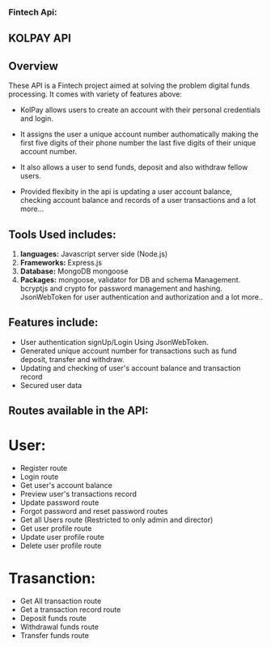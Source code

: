 ### Fintech Api:

## KOLPAY API

## Overview

 These API is a Fintech project aimed at solving the problem digital funds processing. It comes with variety of features above:

 - KolPay allows users to create an account with their personal credentials and login. 

 - It assigns the user a unique account number authomatically making the first five digits of their phone number the last five digits of their unique account number. 

 - It also allows a user to send funds, deposit and also withdraw fellow users. 

 - Provided flexibity in the api is updating a user account balance, checking account balance and records of a user transactions and a lot more...

 

## Tools Used includes: 
  1. **languages:** Javascript server side (Node.js)
  2. **Frameworks:** Express.js
  3. **Database:** MongoDB mongoose
  3. **Packages:** mongoose, validator for DB and schema Management. bcryptjs and crypto for password management and hashing. JsonWebToken for user authentication and authorization and a lot more..

## Features include:
  - User  authentication signUp/Login Using JsonWebToken.
  - Generated unique account number for transactions such as fund deposit, transfer and withdraw.
  - Updating and checking of user's account balance and transaction record
  - Secured user data


## Routes available in the API:
# User:
  - Register route
  - Login route
  - Get user's account balance
  - Preview user's transactions record
  - Update password route
  - Forgot password and reset password routes
  - Get all Users route (Restricted to only admin and director)
  - Get user profile route
  - Update user profile route
  - Delete user profile route

# Trasanction:
  - Get All transaction route
  - Get a transaction record route
  - Deposit funds route
  - Withdrawal funds route
  - Transfer funds route
 
